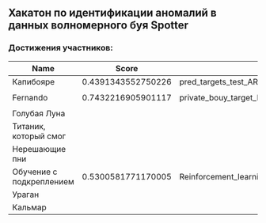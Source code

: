 ## Хакатон по идентификации аномалий в данных волномерного буя Spotter

### Достижения участников:



| Name | Score | file |
| ---- | ----- | ---- |
| Капибояре | 0.4391343552750226 | pred_targets_test_AR_LR.pkl |
|  |  |  |
| Fernando | 0.7432216905901117 | private_bouy_target_Fernando(rev1_featureEng+lightgbm).csv |
|  |  |  |
| Голубая Луна |  |  |
| Титаник, который смог |       |       |
| Нерешающие пни |  |  |
| Обучение с подкреплением | 0.5300581771170005 | Reinforcement_learning_team_prediction.pkl |
| Ураган |  |  |
| Кальмар |  |  |
